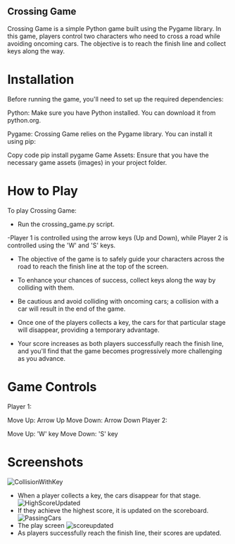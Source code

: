 
## Crossing Game
Crossing Game is a simple Python game built using the Pygame library. In this game, players control two characters who need to cross a road while avoiding oncoming cars. The objective is to reach the finish line and collect keys along the way.

# Installation
Before running the game, you'll need to set up the required dependencies:

Python: Make sure you have Python installed. You can download it from python.org.

Pygame: Crossing Game relies on the Pygame library. You can install it using pip:

Copy code
pip install pygame
Game Assets: Ensure that you have the necessary game assets (images) in your project folder.

# How to Play
To play Crossing Game:

- Run the crossing_game.py script.

-Player 1 is controlled using the arrow keys (Up and Down), while Player 2 is controlled using the 'W' and 'S' keys.

- The objective of the game is to safely guide your characters across the road to reach the finish line at the top of the screen.

- To enhance your chances of success, collect keys along the way by colliding with them.

- Be cautious and avoid colliding with oncoming cars; a collision with a car will result in the end of the game.

- Once one of the players collects a key, the cars for that particular stage will disappear, providing a temporary advantage.

- Your score increases as both players successfully reach the finish line, and you'll find that the game becomes progressively more challenging as you advance.

# Game Controls
Player 1:

Move Up: Arrow Up
Move Down: Arrow Down
Player 2:

Move Up: 'W' key
Move Down: 'S' key

# Screenshots

![CollisionWithKey](https://github.com/doh6077/CrossingGame/assets/134092191/7159bfb3-6bc2-4eee-acf0-2f999aa3f843)
- When a player collects a key, the cars disappear for that stage.
![HighScoreUpdated](https://github.com/doh6077/CrossingGame/assets/134092191/26508508-39df-49f9-9eca-1f62310b31f9)
- If they achieve the highest score, it is updated on the scoreboard.
![PassingCars](https://github.com/doh6077/CrossingGame/assets/134092191/a7afffbd-003a-48dc-8093-948484d48221)
- The play screen 
![scoreupdated](https://github.com/doh6077/CrossingGame/assets/134092191/0b8e0493-4674-4cd9-90d2-f00e55cfe769)
- As players successfully reach the finish line, their scores are updated.

